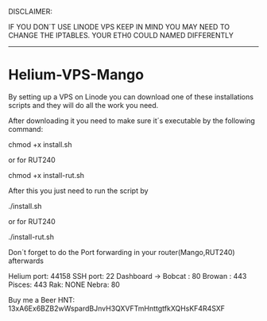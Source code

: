 DISCLAIMER:

  IF YOU DON´T USE LINODE VPS KEEP IN MIND YOU MAY NEED TO CHANGE THE IPTABLES. YOUR ETH0 COULD NAMED DIFFERENTLY
  
  ---------------------------------------------------------------------------------------------------------------------------

# Helium-VPS-Mango

By setting up a VPS on Linode you can download one of these installations scripts and they will do all the work you need.

After downloading it you need to make sure it´s executable by the following command:

chmod +x install.sh

or for RUT240

chmod +x install-rut.sh


After this you just need to run the script by

./install.sh

or for RUT240

./install-rut.sh

Don´t forget to do the Port forwarding in your router(Mango,RUT240) afterwards

Helium port: 44158
SSH port:     22
Dashboard -> 
              Bobcat : 80
              Browan : 443
              Pisces: 443
              Rak: NONE
              Nebra: 80
             
Buy me a Beer 
              HNT: 13xA6Ex6BZB2wWspardBJnvH3QXVFTmHnttgtfkXQHsKF4R4SXF
